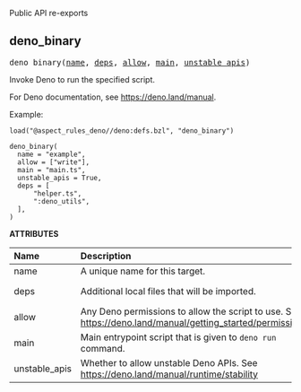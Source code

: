 <!-- Generated with Stardoc: http://skydoc.bazel.build -->

Public API re-exports

<a id="deno_binary"></a>

## deno_binary

<pre>
deno_binary(<a href="#deno_binary-name">name</a>, <a href="#deno_binary-deps">deps</a>, <a href="#deno_binary-allow">allow</a>, <a href="#deno_binary-main">main</a>, <a href="#deno_binary-unstable_apis">unstable_apis</a>)
</pre>

Invoke Deno to run the specified script.

For Deno documentation, see https://deno.land/manual.

Example:
```starlark
load("@aspect_rules_deno//deno:defs.bzl", "deno_binary")

deno_binary(
  name = "example",
  allow = ["write"],
  main = "main.ts",
  unstable_apis = True,
  deps = [
      "helper.ts",
      ":deno_utils",
  ],
)
```

**ATTRIBUTES**


| Name  | Description | Type | Mandatory | Default |
| :------------- | :------------- | :------------- | :------------- | :------------- |
| <a id="deno_binary-name"></a>name |  A unique name for this target.   | <a href="https://bazel.build/concepts/labels#target-names">Name</a> | required |  |
| <a id="deno_binary-deps"></a>deps |  Additional local files that will be imported.   | <a href="https://bazel.build/concepts/labels">List of labels</a> | optional |  `[]`  |
| <a id="deno_binary-allow"></a>allow |  Any Deno permissions to allow the script to use. See https://deno.land/manual/getting_started/permissions   | List of strings | optional |  `[]`  |
| <a id="deno_binary-main"></a>main |  Main entrypoint script that is given to `deno run` command.   | <a href="https://bazel.build/concepts/labels">Label</a> | required |  |
| <a id="deno_binary-unstable_apis"></a>unstable_apis |  Whether to allow unstable Deno APIs. See https://deno.land/manual/runtime/stability   | Boolean | optional |  `False`  |


